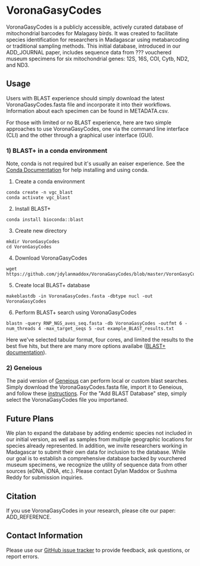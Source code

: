 # VoronaGasyCodes
VoronaGasyCodes is a publicly accessible, actively curated database of mitochondrial barcodes for Malagasy birds. It was created to facilitate species identification for researchers in Madagascar using metabarcoding or traditional sampling methods. This initial database, introduced in our ADD_JOURNAL paper, includes sequence data from ??? vouchered museum specimens for six mitochondrial genes: 12S, 16S, COI, Cytb, ND2, and ND3. 

## Usage
Users with BLAST experience should simply download the latest VoronaGasyCodes.fasta file and incorporate it into their workflows. Information about each specimen can be found in  METADATA.csv.

For those with limited or no BLAST experience, here are two simple approaches to use VoronaGasyCodes, one via the command line interface (CLI) and the other through a graphical user interface (GUI).


### 1) BLAST+ in a conda environment 
Note, conda is not required but it's usually an eaiser experience. See the [Conda Documentation](https://conda.io/projects/conda/en/latest/index.html) for help installing and using conda. 

1) Create a conda environment
```
conda create -n vgc_blast
conda activate vgc_blast
```
2) Install BLAST+
```
conda install bioconda::blast
```
3) Create new directory
```
mkdir VoronGasyCodes
cd VoronGasyCodes
```
4) Download VoronaGasyCodes
```
wget https://github.com/jdylanmaddox/VoronaGasyCodes/blob/master/VoronGasyCodes.fasta
```
5) Create local BLAST+ database
```
makeblastdb -in VoronaGasyCodes.fasta -dbtype nucl -out VoronaGasyCodes
```
6) Perform BLAST+ search using VoronaGasyCodes  
```
blastn -query RNP_NGS_aves_seq.fasta -db VoronaGasyCodes -outfmt 6 -num_threads 4 -max_target_seqs 5 -out example_BLAST_results.txt
```
Here we've selected tabular format, four cores, and limited the results to the best five hits, but there are many more options availabe ([BLAST+ documentation](https://www.ncbi.nlm.nih.gov/books/NBK279690/)).

### 2) Geneious
The paid version of [Geneious](https://www.geneious.com) can perform local or custom blast searches. Simply download the VoronaGasyCodes.fasta file, import it to Geneious, and follow these
[instructions](https://help.geneious.com/hc/en-us/articles/360044627372-How-can-I-BLAST-against-my-own-sequences-or-a-database-that-isn-t-part-of-NCBI). For the "Add BLAST Database" step, simply select the VoronaGasyCodes file you importaned.

## Future Plans
We plan to expand the database by adding endemic species not included in our initial version, as well as samples from multiple geographic locations for species already represented. In addition, we invite researchers working in Madagascar to submit their own data for inclusion to the database. While our goal is to establish a comprehensive database backed by vourchered museum specimens, we recognize the utility of sequence data from other sources (eDNA, iDNA, etc.). Please contact Dylan Maddox or Sushma Reddy for submission inquiries. 

## Citation
If you use VoronaGasyCodes in your research, please cite our paper: ADD_REFERENCE.

## Contact Information
Please use our [GitHub issue tracker](https://github.com/jdylanmaddox/VoronaGasyCodes/issues) to provide feedback, ask questions, or report errors.
